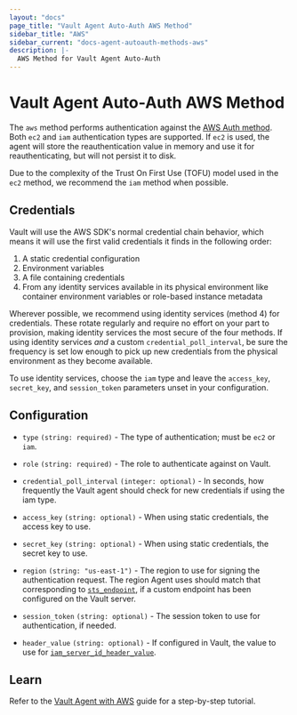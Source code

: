 ```yaml
---
layout: "docs"
page_title: "Vault Agent Auto-Auth AWS Method"
sidebar_title: "AWS"
sidebar_current: "docs-agent-autoauth-methods-aws"
description: |-
  AWS Method for Vault Agent Auto-Auth
---
```


# Vault Agent Auto-Auth AWS Method

The `aws` method performs authentication against the [AWS Auth
method](https://www.vaultproject.io/docs/auth/aws.html). Both `ec2` and `iam`
authentication types are supported. If `ec2` is used, the agent will store the
reauthentication value in memory and use it for reauthenticating, but will not
persist it to disk.

Due to the complexity of the Trust On First Use (TOFU) model used in the `ec2`
method, we recommend the `iam` method when possible.

## Credentials

Vault will use the AWS SDK's normal credential chain behavior, which means it
will use the first valid credentials it finds in the following order:

1. A static credential configuration
2. Environment variables
3. A file containing credentials
4. From any identity services available in its physical environment like container environment variables or role-based instance metadata

Wherever possible, we recommend using identity services (method 4) for credentials.
These rotate regularly and require no effort on your part to provision, making
identity services the most secure of the four methods. If using identity services _and_ a custom
`credential_poll_interval`, be sure the frequency is set low enough to pick up new credentials
from the physical environment as they become available.

To use identity services, choose the `iam` type and leave the `access_key`, `secret_key`, and `session_token`
parameters unset in your configuration.

## Configuration

- `type` `(string: required)` - The type of authentication; must be `ec2` or `iam`.

- `role` `(string: required)` - The role to authenticate against on Vault.

- `credential_poll_interval` `(integer: optional)` - In seconds, how frequently the Vault agent should check for new credentials if using the iam type.

- `access_key` `(string: optional)` - When using static credentials, the access key to use.

- `secret_key` `(string: optional)` - When using static credentials, the secret key to use.

- `region` `(string: "us-east-1")` - The region to use for signing the authentication request. The
   region Agent uses should match that corresponding to
   [`sts_endpoint`](https://www.vaultproject.io/api/auth/aws/index.html#sts_endpoint),
   if a custom endpoint has been configured on the Vault server.

- `session_token` `(string: optional)` - The session token to use for authentication, if needed.

- `header_value` `(string: optional)` - If configured in Vault, the value to use for
  [`iam_server_id_header_value`](https://www.vaultproject.io/api/auth/aws/index.html#iam_server_id_header_value).

## Learn

Refer to the [Vault Agent with
AWS](https://learn.hashicorp.com/vault/identity-access-management/vault-agent-aws)
guide for a step-by-step tutorial.
